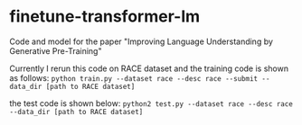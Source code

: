 # finetune-transformer-lm
Code and model for the paper "Improving Language Understanding by Generative Pre-Training"

Currently I rerun this code on RACE dataset and the training code is shown as follows:
`python train.py --dataset race --desc race --submit --data_dir [path to RACE dataset]`

the test code is shown below:
`python2 test.py --dataset race --desc race --data_dir [path to RACE dataset]`

